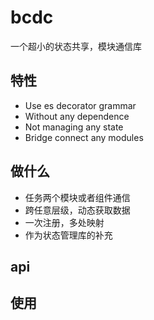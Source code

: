 # bcdc
一个超小的状态共享，模块通信库

## 特性  
- Use es decorator grammar
- Without any dependence
- Not managing any state
- Bridge connect any modules

## 做什么

- 任务两个模块或者组件通信
- 跨任意层级，动态获取数据
- 一次注册，多处映射
- 作为状态管理库的补充

## api

## 使用
